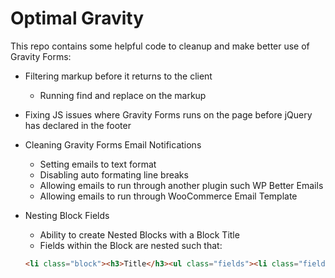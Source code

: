 # Optimal Gravity

This repo contains some helpful code to cleanup and make better use of Gravity Forms:

* Filtering markup before it returns to the client
  * Running find and replace on the markup
* Fixing JS issues where Gravity Forms runs on the page before jQuery has declared in the footer
* Cleaning Gravity Forms Email Notifications 
  * Setting emails to text format
  * Disabling auto formating line breaks
  * Allowing emails to run through another plugin such WP Better Emails
  * Allowing emails to run through WooCommerce Email Template
* Nesting Block Fields
  * Ability to create Nested Blocks with a Block Title
  * Fields within the Block are nested such that: 
  
  ```html
  <li class="block"><h3>Title</h3><ul class="fields"><li class="field"></li></ul>
  ```

